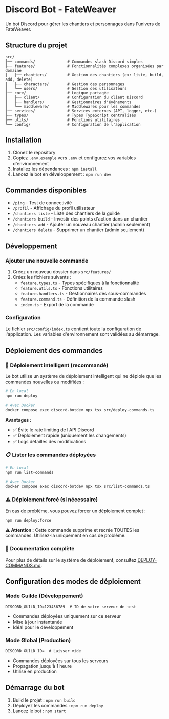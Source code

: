 # Discord Bot - FateWeaver

Un bot Discord pour gérer les chantiers et personnages dans l'univers de FateWeaver.

## Structure du projet

```
src/
├── commands/              # Commandes slash Discord simples
├── features/              # Fonctionnalités complexes organisées par domaine
│   ├── chantiers/         # Gestion des chantiers (ex: liste, build, add, delete)
│   ├── characters/        # Gestion des personnages
│   └── users/             # Gestion des utilisateurs
├── core/                  # Logique partagée
│   ├── client/            # Configuration du client Discord
│   ├── handlers/          # Gestionnaires d'événements
│   └── middleware/        # Middlewares pour les commandes
├── services/              # Services externes (API, logger, etc.)
├── types/                 # Types TypeScript centralisés
├── utils/                 # Fonctions utilitaires
└── config/                # Configuration de l'application
```

## Installation

1. Clonez le repository
2. Copiez `.env.example` vers `.env` et configurez vos variables d'environnement
3. Installez les dépendances : `npm install`
4. Lancez le bot en développement : `npm run dev`

## Commandes disponibles

- `/ping` - Test de connectivité
- `/profil` - Affichage du profil utilisateur
- `/chantiers liste` - Liste des chantiers de la guilde
- `/chantiers build` - Investir des points d'action dans un chantier
- `/chantiers add` - Ajouter un nouveau chantier (admin seulement)
- `/chantiers delete` - Supprimer un chantier (admin seulement)

## Développement

### Ajouter une nouvelle commande

1. Créez un nouveau dossier dans `src/features/`
2. Créez les fichiers suivants :
   - `feature.types.ts` - Types spécifiques à la fonctionnalité
   - `feature.utils.ts` - Fonctions utilitaires
   - `feature.handlers.ts` - Gestionnaires des sous-commandes
   - `feature.command.ts` - Définition de la commande slash
   - `index.ts` - Export de la commande

### Configuration

Le fichier `src/config/index.ts` contient toute la configuration de l'application. Les variables d'environnement sont validées au démarrage.

## Déploiement des commandes

### 🚀 Déploiement intelligent (recommandé)

Le bot utilise un système de déploiement intelligent qui ne déploie que les commandes nouvelles ou modifiées :

```bash
# En local
npm run deploy

# Avec Docker
docker compose exec discord-botdev npx tsx src/deploy-commands.ts
```

**Avantages :**
- ✅ Évite le rate limiting de l'API Discord
- ✅ Déploiement rapide (uniquement les changements)
- ✅ Logs détaillés des modifications

### 📋 Lister les commandes déployées

```bash
# En local
npm run list-commands

# Avec Docker
docker compose exec discord-botdev npx tsx src/list-commands.ts
```

### ⚠️ Déploiement forcé (si nécessaire)

En cas de problème, vous pouvez forcer un déploiement complet :

```bash
npm run deploy:force
```

**⚠️ Attention :** Cette commande supprime et recrée TOUTES les commandes. Utilisez-la uniquement en cas de problème.

### 📖 Documentation complète

Pour plus de détails sur le système de déploiement, consultez [DEPLOY-COMMANDS.md](./DEPLOY-COMMANDS.md).

## Configuration des modes de déploiement

### Mode Guilde (Développement)
```env
DISCORD_GUILD_ID=123456789  # ID de votre serveur de test
```
- Commandes déployées uniquement sur ce serveur
- Mise à jour instantanée
- Idéal pour le développement

### Mode Global (Production)
```env
DISCORD_GUILD_ID=  # Laisser vide
```
- Commandes déployées sur tous les serveurs
- Propagation jusqu'à 1 heure
- Utilisé en production

## Démarrage du bot

1. Build le projet : `npm run build`
2. Déployez les commandes : `npm run deploy`
3. Lancez le bot : `npm start`